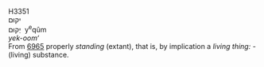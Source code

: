 <body>
  <p>H3351<br>  יקוּם  <br> יְקוּם  ‎  y<sup>e</sup>qûm  <br><i>yek-oom‘ </i><br>From <a href="h6965.htm">6965</a>  properly <i>standing</i> (extant), that is, by implication a <i>living</i> <i>thing: - </i>(living) substance.<br></p>
 </body>